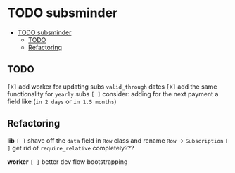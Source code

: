 # TODO subsminder

<!--toc:start-->
- [TODO subsminder](#todo-subsminder)
  - [TODO](#todo)
  - [Refactoring](#refactoring)
<!--toc:end-->

## TODO
`[X]` add worker for updating subs `valid_through` dates
`[X]` add the same functionality for `yearly` subs
`[ ]` consider: adding for the next payment a field like (`in 2 days` or `in 1.5 months`)

## Refactoring
**lib**
`[ ]` shave off the `data` field in `Row` class and rename `Row` -> `Subscription`
`[ ]` get rid of `require_relative` completely???

**worker**
`[ ]` better dev flow bootstrapping
